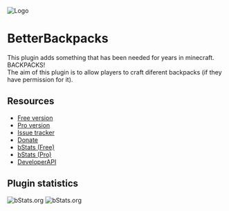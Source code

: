 ![Logo](https://i.imgur.com/kk5ppIh.png)

# BetterBackpacks
This plugin adds something that has been needed for years in minecraft. BACKPACKS!\
The aim of this plugin is to allow players to craft diferent backpacks (if they have permission for it).

## Resources
- [Free version](https://www.spigotmc.org/resources/83380/)
- [Pro version](https://alonsoaliaga.com/BetterBackpacksPro)
- [Issue tracker](https://github.com/AlonsoAliaga/BetterBackpacks/issues)
- [Donate](https://paypal.me/AlonsoAliaga)
- [bStats (Free)](https://bstats.org/plugin/bukkit/BetterBackpacks/8526)
- [bStats (Pro)](https://bstats.org/plugin/bukkit/BetterBackpacksPro/12376)
- [DeveloperAPI](https://github.com/AlonsoAliaga/BetterBackpacks/wiki/BetterBackpacksAPI)

## Plugin statistics
![bStats.org](https://bstats.org/signatures/bukkit/BetterBackpacks.svg)
![bStats.org](https://bstats.org/signatures/bukkit/BetterBackpacksPro.svg)
